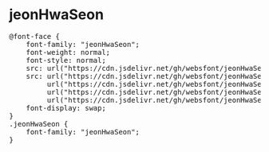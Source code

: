# jeonHwaSeon

<pre>
@font-face {
    font-family: "jeonHwaSeon";
    font-weight: normal;
    font-style: normal;
    src: url("https://cdn.jsdelivr.net/gh/websfont/jeonHwaSeon/jeonHwaSeon.eot");
    src: url("https://cdn.jsdelivr.net/gh/websfont/jeonHwaSeon/jeonHwaSeon.eot?#iefix") format("embedded-opentype"),
         url("https://cdn.jsdelivr.net/gh/websfont/jeonHwaSeon/jeonHwaSeon.woff2") format("woff2"),
         url("https://cdn.jsdelivr.net/gh/websfont/jeonHwaSeon/jeonHwaSeon.woff") format("woff"),
         url("https://cdn.jsdelivr.net/gh/websfont/jeonHwaSeon/jeonHwaSeon.ttf") format("truetype");
    font-display: swap;
} 
.jeonHwaSeon {
    font-family: "jeonHwaSeon";
}
</pre>
